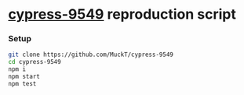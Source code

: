 # [cypress-9549](https://github.com/cypress-io/cypress/issues/9549) reproduction script

### Setup
```bash
git clone https://github.com/MuckT/cypress-9549
cd cypress-9549
npm i
npm start
npm test
```
